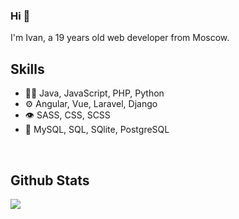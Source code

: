 ### Hi 👋

I'm Ivan, a 19 years old web developer from Moscow.

## Skills

- 👨‍💻 Java, JavaScript, PHP, Python
- ⚙️ Angular, Vue, Laravel, Django
- 👁️ SASS, CSS, SCSS
- 💽 MySQL, SQL, SQlite, PostgreSQL

<br>

## Github Stats

<img src="https://github-readme-stats.vercel.app/api?username=l1ve4code&&show_icons=true&title_color=ffffff&icon_color=bb2acf&text_color=daf7dc&bg_color=151515">
